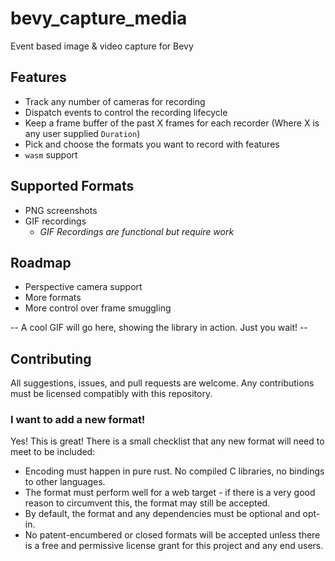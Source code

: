 # bevy_capture_media
Event based image &amp; video capture for Bevy

## Features
- Track any number of cameras for recording
- Dispatch events to control the recording lifecycle
- Keep a frame buffer of the past X frames for each recorder (Where X is any user supplied `Duration`)
- Pick and choose the formats you want to record with features
- `wasm` support

## Supported Formats
- PNG screenshots
- GIF recordings
    - _GIF Recordings are functional but require work_

## Roadmap
- Perspective camera support
- More formats
- More control over frame smuggling

-- A cool GIF will go here, showing the library in action. Just you wait! --

## Contributing

All suggestions, issues, and pull requests are welcome. Any contributions must
be licensed compatibly with this repository.

### I want to add a new format!

Yes! This is great! There is a small checklist that any new format will need to meet to be included:

- Encoding must happen in pure rust. No compiled C libraries, no bindings to other languages.
- The format must perform well for a web target - if there is a very good reason to circumvent this, the format may still be accepted.
- By default, the format and any dependencies must be optional and opt-in. 
- No patent-encumbered or closed formats will be accepted unless there is a free and permissive license grant for this project and any end users.